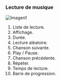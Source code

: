 ### Lecture de musique

![Imagen1](http://static.energysistem.com/images/manuals/42689/57f378ba76557.jpg)

1. Liste de lecture.
2. Affichage.
3. Durée.
4. Lecture aléatoire.
5. Chanson suivante.
6. Play / Pause.
7. Chanson précédente.
8. Répéter.
9. Temps de lecture.
10. Barre de progression.
